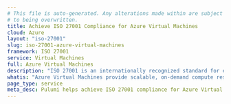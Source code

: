 ```yaml
---
# This file is auto-generated. Any alterations made within are subject
# to being overwritten.
title: Achieve ISO 27001 Compliance for Azure Virtual Machines
cloud: Azure
layout: "iso-27001"
slug: iso-27001-azure-virtual-machines
framework: ISO 27001
service: Virtual Machines
full: Azure Virtual Machines
description: "ISO 27001 is an internationally recognized standard for establishing, implementing, maintaining, and continually improving an information security management system (ISMS). It helps organizations protect sensitive data by providing a risk-based approach, ensuring that security measures are proportionate to the risks faced. ISO 27001 is based around the following 3 pillars: confidentiality, integrity, and availability. By achieving ISO 27001 certification, organizations demonstrate their commitment to robust information security practices and regulatory compliance."
whatis: "Azure Virtual Machines provide scalable, on-demand compute resources in the cloud, enabling users to run applications, deploy workloads, and manage operating systems without maintaining physical hardware. With support for various operating systems like Windows and Linux, users can configure and scale VMs to meet their performance and cost requirements. Azure Virtual Machines offer features like auto-scaling, high availability, and seamless integration with other Azure services for enhanced cloud-based computing."
page_type: service
meta_desc: Pulumi helps achieve ISO 27001 compliance for Azure Virtual Machines by enforcing security, cost, and compliance requirements.
---
```


